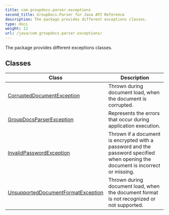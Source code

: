 ```yaml
---
title: com.groupdocs.parser.exceptions
second_title: GroupDocs.Parser for Java API Reference
description: The package provides different exceptions classes.
type: docs
weight: 12
url: /java/com.groupdocs.parser.exceptions/
---
```


The package provides different exceptions classes.


## Classes

| Class | Description |
| --- | --- |
| [CorruptedDocumentException](../com.groupdocs.parser.exceptions/corrupteddocumentexception) | Thrown during document load, when the document is corrupted. |
| [GroupDocsParserException](../com.groupdocs.parser.exceptions/groupdocsparserexception) | Represents the errors that occur during application execution. |
| [InvalidPasswordException](../com.groupdocs.parser.exceptions/invalidpasswordexception) | Thrown if a document is encrypted with a password and the password specified when opening the document is incorrect or missing. |
| [UnsupportedDocumentFormatException](../com.groupdocs.parser.exceptions/unsupporteddocumentformatexception) | Thrown during document load, when the document format is not recognized or not supported. |
